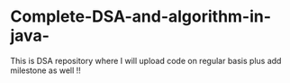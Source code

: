 # Complete-DSA-and-algorithm-in-java-
This is DSA repository where I will upload code on regular basis plus add milestone as well !!
